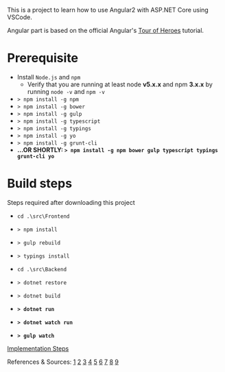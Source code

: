 This is a project to learn how to use Angular2 with ASP.NET Core using VSCode. 

Angular part is based on the official Angular's [Tour of Heroes](https://angular.io/docs/ts/latest/tutorial/) tutorial.

# Prerequisite
* Install `Node.js` and `npm` 
    * Verify that you are running at least node **v5.x.x** and npm **3.x.x** by running `node -v` and `npm -v`
* `> npm install -g npm`
* `> npm install -g bower`
* `> npm install -g gulp`
* `> npm install -g typescript`
* `> npm install -g typings`
* `> npm install -g yo`
* `> npm install -g grunt-cli`
* __...OR SHORTLY: `> npm install -g npm bower gulp typescript typings grunt-cli yo`__

# Build steps
Steps required after downloading this project
* `cd .\src\Frontend`
* `> npm install`
* `> gulp rebuild`
* `> typings install`
* `cd .\src\Backend`
* `> dotnet restore`
* `> dotnet build`



* __`> dotnet run`__
* __`> dotnet watch run`__
* __`> gulp watch`__

[Implementation Steps](ImplementationSteps.md)

References & Sources:
[1](https://angular.io/docs/ts/latest/quickstart.html)
[2](https://angular.io/docs/ts/latest/tutorial/)
[3](https://github.com/antonybudianto/angular2-starter)
[4](https://github.com/mdymel/AspNetCoreAngular2)
[5](https://github.com/FabianGosebrink/ASPNET-Core-Angular2-StarterTemplate)
[6](http://asp.net-hacker.rocks/2016/04/04/aspnetcore-and-angular2-part1.html)
[7](http://asp.net-hacker.rocks/2016/08/08/setup-angular2-typescript-aspnetcore-in-visualstudio.html)
[8](http://www.mithunvp.com/angular-2-asp-net-core-visual-studio-code-typescript/)
[9](https://angular.io/docs/ts/latest/cookbook/visual-studio-2015.html)